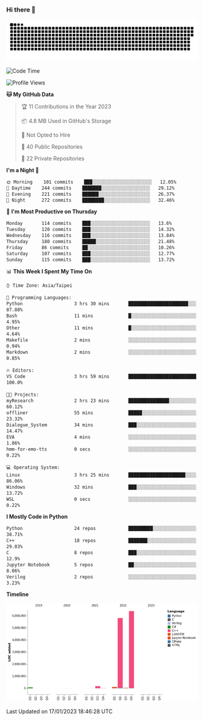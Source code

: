 ### Hi there 👋

![GitHub Snake Light](https://github.com/Offliners/Offliners/blob/output/github-contribution-grid-snake.svg)


<!--START_SECTION:waka-->
![Code Time](http://img.shields.io/badge/Code%20Time-492%20hrs%2029%20mins-blue)

![Profile Views](http://img.shields.io/badge/Profile%20Views-4-blue)

**🐱 My GitHub Data** 

> 🏆 11 Contributions in the Year 2023
 > 
> 📦 4.8 MB Used in GitHub's Storage 
 > 
> 🚫 Not Opted to Hire
 > 
> 📜 40 Public Repositories 
 > 
> 🔑 22 Private Repositories  
 > 
**I'm a Night 🦉** 

```text
🌞 Morning    101 commits    ███░░░░░░░░░░░░░░░░░░░░░░   12.05% 
🌆 Daytime    244 commits    ███████░░░░░░░░░░░░░░░░░░   29.12% 
🌃 Evening    221 commits    ██████░░░░░░░░░░░░░░░░░░░   26.37% 
🌙 Night      272 commits    ████████░░░░░░░░░░░░░░░░░   32.46%

```
📅 **I'm Most Productive on Thursday** 

```text
Monday       114 commits    ███░░░░░░░░░░░░░░░░░░░░░░   13.6% 
Tuesday      120 commits    ███░░░░░░░░░░░░░░░░░░░░░░   14.32% 
Wednesday    116 commits    ███░░░░░░░░░░░░░░░░░░░░░░   13.84% 
Thursday     180 commits    █████░░░░░░░░░░░░░░░░░░░░   21.48% 
Friday       86 commits     ██░░░░░░░░░░░░░░░░░░░░░░░   10.26% 
Saturday     107 commits    ███░░░░░░░░░░░░░░░░░░░░░░   12.77% 
Sunday       115 commits    ███░░░░░░░░░░░░░░░░░░░░░░   13.72%

```


📊 **This Week I Spent My Time On** 

```text
⌚︎ Time Zone: Asia/Taipei

💬 Programming Languages: 
Python                   3 hrs 30 mins       ██████████████████████░░░   87.88% 
Bash                     11 mins             █░░░░░░░░░░░░░░░░░░░░░░░░   4.95% 
Other                    11 mins             █░░░░░░░░░░░░░░░░░░░░░░░░   4.64% 
Makefile                 2 mins              ░░░░░░░░░░░░░░░░░░░░░░░░░   0.94% 
Markdown                 2 mins              ░░░░░░░░░░░░░░░░░░░░░░░░░   0.85%

🔥 Editors: 
VS Code                  3 hrs 59 mins       █████████████████████████   100.0%

🐱‍💻 Projects: 
myResearch               2 hrs 23 mins       ███████████████░░░░░░░░░░   60.12% 
offliner                 55 mins             █████░░░░░░░░░░░░░░░░░░░░   23.32% 
Dialogue_System          34 mins             ███░░░░░░░░░░░░░░░░░░░░░░   14.47% 
EVA                      4 mins              ░░░░░░░░░░░░░░░░░░░░░░░░░   1.86% 
hmm-for-emo-tts          0 secs              ░░░░░░░░░░░░░░░░░░░░░░░░░   0.22%

💻 Operating System: 
Linux                    3 hrs 25 mins       █████████████████████░░░░   86.06% 
Windows                  32 mins             ███░░░░░░░░░░░░░░░░░░░░░░   13.72% 
WSL                      0 secs              ░░░░░░░░░░░░░░░░░░░░░░░░░   0.22%

```

**I Mostly Code in Python** 

```text
Python                   24 repos            █████████░░░░░░░░░░░░░░░░   38.71% 
C++                      18 repos            ███████░░░░░░░░░░░░░░░░░░   29.03% 
C                        8 repos             ███░░░░░░░░░░░░░░░░░░░░░░   12.9% 
Jupyter Notebook         5 repos             ██░░░░░░░░░░░░░░░░░░░░░░░   8.06% 
Verilog                  2 repos             ░░░░░░░░░░░░░░░░░░░░░░░░░   3.23%

```


**Timeline**

![Chart not found](https://raw.githubusercontent.com/Offliners/Offliners/main/charts/bar_graph.png) 


 Last Updated on 17/01/2023 18:46:28 UTC
<!--END_SECTION:waka-->
